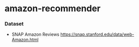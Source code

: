 # amazon-recommender

### Dataset ###
* SNAP Amazon Reviews
    https://snap.stanford.edu/data/web-Amazon.html

